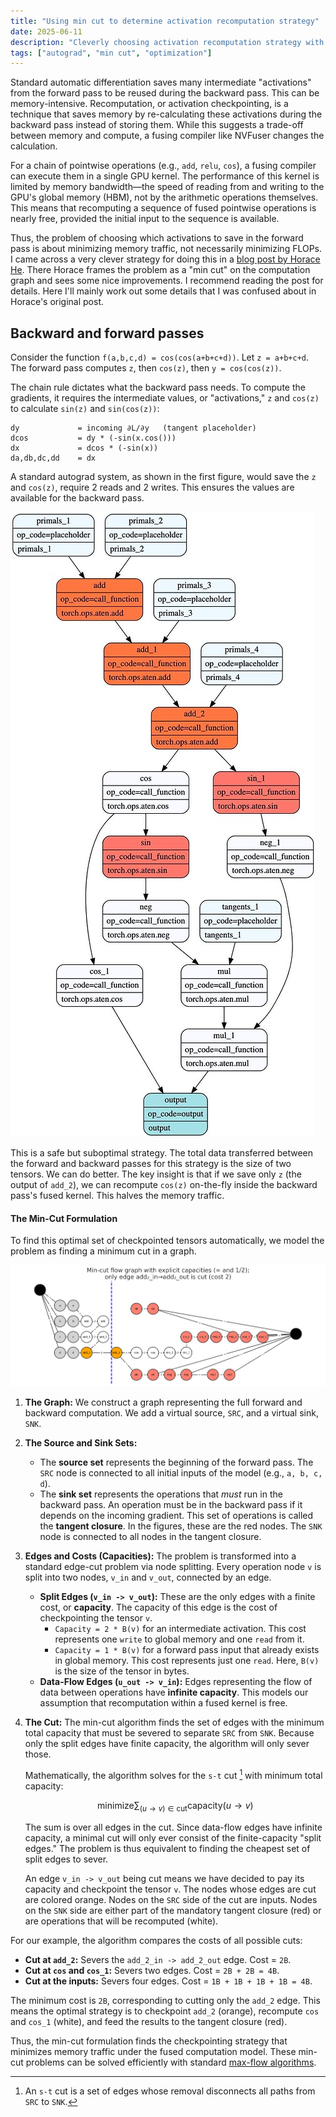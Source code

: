 ```yaml
---
title: "Using min cut to determine activation recomputation strategy"
date: 2025-06-11
description: "Cleverly choosing activation recomputation strategy with min cut"
tags: ["autograd", "min cut", "optimization"]
---
```



Standard automatic differentiation saves many intermediate "activations" from the forward pass to be reused during the backward pass. This can be memory-intensive. Recomputation, or activation checkpointing, is a technique that saves memory by re-calculating these activations during the backward pass instead of storing them. While this suggests a trade-off between memory and compute, a fusing compiler like NVFuser changes the calculation.

For a chain of pointwise operations (e.g., `add`, `relu`, `cos`), a fusing compiler can execute them in a single GPU kernel. The performance of this kernel is limited by memory bandwidth—the speed of reading from and writing to the GPU's global memory (HBM), not by the arithmetic operations themselves. This means that recomputing a sequence of fused pointwise operations is nearly free, provided the initial input to the sequence is available.

Thus, the problem of choosing which activations to save in the forward pass is about minimizing memory traffic, not necessarily minimizing FLOPs. I came across a very clever strategy for doing this in a [blog post by Horace He](https://dev-discuss.pytorch.org/t/min-cut-optimal-recomputation-i-e-activation-checkpointing-with-aotautograd/467). There Horace frames the problem as a "min cut" on the computation graph and sees some nice improvements. I recommend reading the post for details. Here I'll mainly work out some details that I was confused about in Horace's original post.


## Backward and forward passes

Consider the function `f(a,b,c,d) = cos(cos(a+b+c+d))`. Let `z = a+b+c+d`. The forward pass computes `z`, then `cos(z)`, then `y = cos(cos(z))`.

The chain rule dictates what the backward pass needs. To compute the gradients, it requires the intermediate values, or "activations," `z` and `cos(z)` to calculate `sin(z)` and `sin(cos(z))`: 
``` 
dy             = incoming ∂L/∂y   (tangent placeholder)
dcos           = dy * (-sin(x.cos()))
dx             = dcos * (-sin(x))
da,db,dc,dd    = dx    
```

A standard autograd system, as shown in the first figure, would save the `z` and `cos(z)`, require 2 reads and 2 writes. This ensures the values are available for the backward pass.

![Figure 1: A standard autograd approach that saves multiple intermediate tensors.](/assets/figures/computational_graph.jpeg)

This is a safe but suboptimal strategy. The total data transferred between the forward and backward passes for this strategy is the size of two tensors. We can do better. The key insight is that if we save only `z` (the output of `add_2`), we can recompute `cos(z)` on-the-fly inside the backward pass's fused kernel. This halves the memory traffic.


#### The Min-Cut Formulation

To find this optimal set of checkpointed tensors automatically, we model the problem as finding a minimum cut in a graph.

![Figure 2: Min cut computational graph](/assets/figures/min_cut_computational_graph.png)

1.  **The Graph:** We construct a graph representing the full forward and backward computation. We add a virtual source, `SRC`, and a virtual sink, `SNK`.

2.  **The Source and Sink Sets:**
    *   The **source set** represents the beginning of the forward pass. The `SRC` node is connected to all initial inputs of the model (e.g., `a, b, c, d`).
    *   The **sink set** represents the operations that *must* run in the backward pass. An operation must be in the backward pass if it depends on the incoming gradient. This set of operations is called the **tangent closure**. In the figures, these are the red nodes. The `SNK` node is connected to all nodes in the tangent closure.

3.  **Edges and Costs (Capacities):**
    The problem is transformed into a standard edge-cut problem via node splitting. Every operation node `v` is split into two nodes, `v_in` and `v_out`, connected by an edge.

    *   **Split Edges (`v_in -> v_out`):** These are the only edges with a finite cost, or **capacity**. The capacity of this edge is the cost of checkpointing the tensor `v`.
        *   `Capacity = 2 * B(v)` for an intermediate activation. This cost represents one `write` to global memory and one `read` from it.
        *   `Capacity = 1 * B(v)` for a forward pass input that already exists in global memory. This cost represents just one `read`.
        Here, `B(v)` is the size of the tensor in bytes.
    *   **Data-Flow Edges (`u_out -> v_in`):** Edges representing the flow of data between operations have **infinite capacity**. This models our assumption that recomputation within a fused kernel is free.

4.  **The Cut:**
    The min-cut algorithm finds the set of edges with the minimum total capacity that must be severed to separate `SRC` from `SNK`. Because only the split edges have finite capacity, the algorithm will only sever those.

    Mathematically, the algorithm solves for the `s-t` cut [^0] with minimum total capacity:
    
    $$
    \text{minimize} \sum_{(u \to v) \in \text{cut}} \text{capacity}(u \to v)
    $$

    The sum is over all edges in the cut. Since data-flow edges have infinite capacity, a minimal cut will only ever consist of the finite-capacity "split edges." The problem is thus equivalent to finding the cheapest set of split edges to sever.

    An edge `v_in -> v_out` being cut means we have decided to pay its capacity and checkpoint the tensor `v`. The nodes whose edges are cut are colored orange. Nodes on the `SRC` side of the cut are inputs. Nodes on the `SNK` side are either part of the mandatory tangent closure (red) or are operations that will be recomputed (white).

For our example, the algorithm compares the costs of all possible cuts:
*   **Cut at `add_2`:** Severs the `add_2_in -> add_2_out` edge. Cost = `2B`.
*   **Cut at `cos` and `cos_1`:** Severs two edges. Cost = `2B + 2B = 4B`.
*   **Cut at the inputs:** Severs four edges. Cost = `1B + 1B + 1B + 1B = 4B`.

The minimum cost is `2B`, corresponding to cutting only the `add_2` edge. This means the optimal strategy is to checkpoint `add_2` (orange), recompute `cos` and `cos_1` (white), and feed the results to the tangent closure (red). 

Thus, the min-cut formulation finds the checkpointing strategy that minimizes memory traffic under the fused computation model. These min-cut problems can be solved efficiently with standard [max-flow algorithms](https://en.wikipedia.org/wiki/Ford%E2%80%93Fulkerson_algorithm).





[^0]: An `s-t` cut is a set of edges whose removal disconnects all paths from `SRC` to `SNK`. 